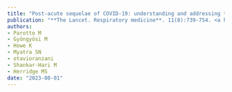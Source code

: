 ```yaml
---
title: "Post-acute sequelae of COVID-19: understanding and addressing the burden of multisystem manifestations"
publication: "**The Lancet. Respiratory medicine**. 11(8):739-754. <a href='https://doi.org/10.1016/s2213-2600(23)00239-4' target='_blank' rel='noopener noreferrer'>10.1016/s2213-2600(23)00239-4</a>"
authors:
- Parotto M
- Gyöngyösi M
- Howe K
- Myatra SN
- otavioranzani
- Shankar-Hari M
- Herridge MS
date: "2023-08-01"
---
```

